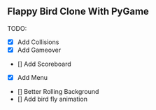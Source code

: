## Flappy Bird Clone With PyGame



TODO: 
- [x] Add Collisions
- [x] Add Gameover
- [] Add Scoreboard
- [x] Add Menu
- [] Better Rolling Background 
- [] Add bird fly animation